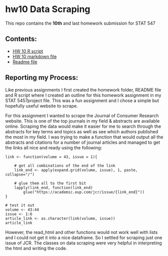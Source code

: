 # hw10 Data Scraping

This repo contains the **10th** and last homework submission for STAT 547


## Contents:
- [HW 10 R script](jcr_scrape.R)
- [HW 10 markdown file](hw10-jcrscrape.md)
- [Readme file](README.md)




## Reporting my Process:

Like previous assignments I first created the homework folder, README file and R script where I created an outline for this homework assignment in my STAT 5457project file. This was a fun assignment and I chose a simple but hopefully useful website to scrape.

For this assignment I wanted to scrape the Journal of Consumer Research website. This is one of the top journals in my field & abstracts are available online. Scraping the data would make it easier for me to search through the abstracts for key terms and topics as well as see which authors published the most in my field. I was trying to make a function that would output all the abstracts and citations for a number of journal articles and managed to get the links all nice and ready using the following:

```{r}
link <- function(volume = 43, issue = 1){

	# get all combinations of the end of the link
	link_end <- apply(expand.grid(volume, issue), 1, paste, collapse="/")
	
	# glue them all to the first bit
	lapply(link_end, function(link_end) 
		glue("https://academic.oup.com/jcr/issue/{link_end}"))
}	

# test it out
volume <- 43:44
issue <- 1:6
article_link <- as.character(link(volume, issue))
article_link
```
However, the read_html and other functions would not work well with lists and I could not get it into a nice dataframe. So I settled for scraping just one issue of JCR. The classes on data scraping were very helpful in interpreting the html and writing the code.